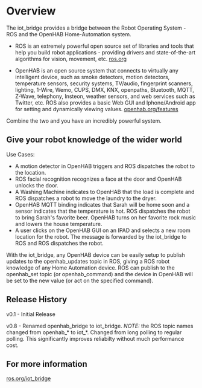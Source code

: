 Overview
=============

The iot_bridge provides a  bridge between the Robot Operating System - ROS and the OpenHAB Home-Automation system. 

* ROS is an extremely powerful open source set of libraries and tools that help you build robot applications - providing drivers and state-of-the-art algorithms for vision, movement, etc.
[ros.org](http://www.ros.org/)

* OpenHAB is an open source system that connects to virtually any intelligent device, such as smoke detectors, motion detectors, temperature sensors, security systems, TV/audio, fingerprint scanners, lighting, 1-Wire, Wemo, CUPS, DMX, KNX, openpaths, Bluetooth, MQTT, Z-Wave, telephony, Insteon, weather sensors, and web services such as Twitter, etc. ROS also provides a basic Web GUI and Iphone/Android app for setting and dynamically viewing values.
[openhab.org/features](http://www.openhab.org/features-tech.html)

Combine the two and you have an incredibly powerful system.

## Give your robot knowledge of the wider world
Use Cases:

* A motion detector in OpenHAB triggers and ROS dispatches the robot to the location.
* ROS facial recognition recognizes a face at the door and OpenHAB unlocks the door.
* A Washing Machine indicates to OpenHAB that the load is complete and ROS dispatches a robot to move the laundry to the dryer.
* OpenHAB MQTT binding indicates that Sarah will be home soon and a sensor indicates that the  temperature is hot.  ROS dispatches the robot to bring Sarah's favorite beer.  OpenHAB turns on her favorite rock music and lowers the house temperature.
* A user clicks on the OpenHAB GUI on an IPAD and selects a new room location for the robot. The message is forwarded by the iot_bridge to ROS and ROS dispatches the robot.

With the iot_bridge, any OpenHAB device can be easily setup to publish updates to the openhab_updates topic in ROS, giving a ROS robot knowledge of any Home Automation device. ROS can publish to the openhab_set topic (or openhab_command) and the device in OpenHAB will be set to the new value (or act on the specified command).

## Release History
v0.1 - Initial Release

v0.8 - Renamed openhab_bridge to iot_bridge.  *NOTE:* the ROS topic names changed from openhab_* to iot_*.  Changed from long polling to regular polling.  This significantly improves reliabilty without much performance cost.

## For more information

[ros.org/iot_bridge](http://wiki.ros.org/iot_bridge)
